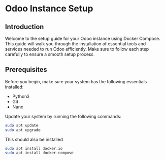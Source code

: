 # Odoo Instance Setup

## Introduction

Welcome to the setup guide for your Odoo instance using Docker Compose. This guide will walk you through the installation of essential tools and services needed to run Odoo efficiently. Make sure to follow each step carefully to ensure a smooth setup process.

## Prerequisites

Before you begin, make sure your system has the following essentials installed:

- Python3
- Git
- Nano

Update your system by running the following commands:

```bash
sudo apt update
sudo apt upgrade
```

This should also be installed 

```bash
sudo apt install docker.io
sudo apt install docker-compose
